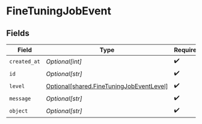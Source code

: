 # FineTuningJobEvent


## Fields

| Field                                                                                          | Type                                                                                           | Required                                                                                       | Description                                                                                    |
| ---------------------------------------------------------------------------------------------- | ---------------------------------------------------------------------------------------------- | ---------------------------------------------------------------------------------------------- | ---------------------------------------------------------------------------------------------- |
| `created_at`                                                                                   | *Optional[int]*                                                                                | :heavy_check_mark:                                                                             | N/A                                                                                            |
| `id`                                                                                           | *Optional[str]*                                                                                | :heavy_check_mark:                                                                             | N/A                                                                                            |
| `level`                                                                                        | [Optional[shared.FineTuningJobEventLevel]](undefined/models/shared/finetuningjobeventlevel.md) | :heavy_check_mark:                                                                             | N/A                                                                                            |
| `message`                                                                                      | *Optional[str]*                                                                                | :heavy_check_mark:                                                                             | N/A                                                                                            |
| `object`                                                                                       | *Optional[str]*                                                                                | :heavy_check_mark:                                                                             | N/A                                                                                            |